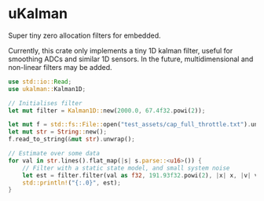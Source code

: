 # uKalman

Super tiny zero allocation filters for embedded.

Currently, this crate only implements a tiny 1D kalman filter, useful for smoothing ADCs and similar
1D sensors. In the future, multidimensional and non-linear filters may be added.

```rs
use std::io::Read;
use ukalman::Kalman1D;

// Initialises filter
let mut filter = Kalman1D::new(2000.0, 67.4f32.powi(2));

let mut f = std::fs::File::open("test_assets/cap_full_throttle.txt").unwrap();
let mut str = String::new();
f.read_to_string(&mut str).unwrap();

// Estimate over some data
for val in str.lines().flat_map(|s| s.parse::<u16>()) {
    // Filter with a static state model, and small system noise
    let est = filter.filter(val as f32, 191.93f32.powi(2), |x| x, |v| v + 0.001);
    std::println!("{:.0}", est);
}
```